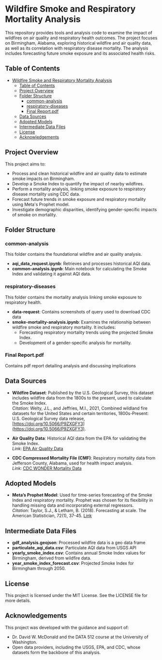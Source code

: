 # Wildfire Smoke and Respiratory Mortality Analysis

This repository provides tools and analysis code to examine the impact of wildfires on air quality and respiratory health outcomes. The project focuses on Birmingham, Alabama, exploring historical wildfire and air quality data, as well as its correlation with respiratory disease mortality. The analysis includes forecasting future smoke exposure and its associated health risks.

## Table of Contents
- [Wildfire Smoke and Respiratory Mortality Analysis](#wildfire-smoke-and-respiratory-mortality-analysis)
  - [Table of Contents](#table-of-contents)
  - [Project Overview](#project-overview)
  - [Folder Structure](#folder-structure)
    - [common-analysis](#common-analysis)
    - [respiratory-diseases](#respiratory-diseases)
    - [Final Report.pdf](#final-reportpdf)
  - [Data Sources](#data-sources)
  - [Adopted Models](#adopted-models)
  - [Intermediate Data Files](#intermediate-data-files)
  - [License](#license)
  - [Acknowledgements](#acknowledgements)

## Project Overview

This project aims to:

- Process and clean historical wildfire and air quality data to estimate smoke impacts on Birmingham.
- Develop a Smoke Index to quantify the impact of nearby wildfires.
- Perform a mortality analysis, linking smoke exposure to respiratory disease mortality using CDC data.
- Forecast future trends in smoke exposure and respiratory mortality using Meta's Prophet model.
- Investigate demographic disparities, identifying gender-specific impacts of smoke on mortality.

## Folder Structure

### common-analysis
This folder contains the foundational wildfire and air quality analysis.

- **aqi_data_request.ipynb**: Retrieves and processes historical AQI data.
- **common-analysis.ipynb**: Main notebook for calculating the Smoke Index and validating it against AQI data.

### respiratory-diseases
This folder contains the mortality analysis linking smoke exposure to respiratory health.

- **data-request**: Contains screenshots of query used to download CDC data
- **smoke-mortality-analysis.ipynb**: Examines the relationship between wildfire smoke and respiratory mortality. It includes:
  - Forecasting respiratory mortality trends using the projected Smoke Index.
  -  Development of a gender-specific analysis for mortality.

### Final Report.pdf
Contains pdf report detailing analysis and discussing implications 

## Data Sources

- **Wildfire Dataset**: Published by the U.S. Geological Survey, this dataset includes wildfire data from the 1800s to the present, used to calculate the Smoke Index.  
  *Citation*: Welty, J.L., and Jeffries, M.I., 2021, Combined wildland fire datasets for the United States and certain territories, 1800s-Present: U.S. Geological Survey data release, [https://doi.org/10.5066/P9ZXGFY3](https://doi.org/10.5066/P9ZXGFY3).

- **Air Quality Data**: Historical AQI data from the EPA for validating the Smoke Index.  
  *Link*: [EPA Air Quality Data](https://www.epa.gov/outdoor-air-quality-data)

- **CDC Compressed Mortality File (CMF)**: Respiratory mortality data from Jefferson County, Alabama, used for health impact analysis.  
  *Link*: [CDC WONDER Mortality Data](https://wonder.cdc.gov/)

## Adopted Models

- **Meta’s Prophet Model**: Used for time-series forecasting of the Smoke Index and respiratory mortality. Prophet was chosen for its flexibility in handling missing data and incorporating external regressors.  
  *Citation*: Taylor, S.J., & Letham, B. (2018). Forecasting at scale. The American Statistician, 72(1), 37-45. [Link](https://doi.org/10.1080/00031305.2018.1461947)

## Intermediate Data Files

- **gdf_analysis.geojson**: Processed wildfire data is a geo data frame 
- **particulate_aqi_data.csv**: Particulate AQI data from USGS API
- **yearly_smoke_index.csv**: Contains annual Smoke Index values for Birmingham, derived from wildfire data.
- **year_smoke_index_forecast.csv**: Projected Smoke Index for Birmingham through 2050.


## License

This project is licensed under the MIT License. See the LICENSE file for more details.

## Acknowledgements

This project was developed with the guidance and support of:

- Dr. David W. McDonald and the DATA 512 course at the University of Washington.
- Open data providers, including the USGS, EPA, and CDC, whose datasets form the backbone of this analysis.

